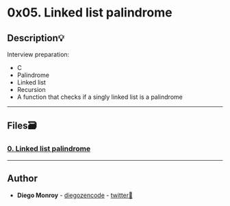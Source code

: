 # 0x05. Linked list palindrome

## Description:bulb:
Interview preparation:

* C
* Palindrome
* Linked list
* Recursion
* A function that checks if a singly linked list is a palindrome

---

## Files:card_file_box:
### [0. Linked list palindrome](./0-is_palindrome.c)

---

## Author
* **Diego Monroy** - [diegozencode](https://github.com/diegozencode) - [twitter:speech_balloon:](https://twitter.com/diegozencode)
